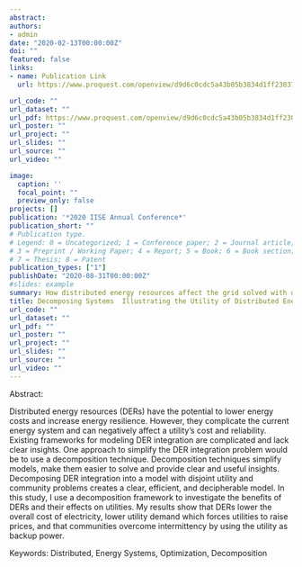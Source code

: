 ```yaml
---
abstract:
authors:
- admin
date: "2020-02-13T00:00:00Z"
doi: ""
featured: false
links:
- name: Publication Link
  url: https://www.proquest.com/openview/d9d6c0cdc5a43b05b3834d1ff2303712/1?pq-origsite=gscholar&cbl=51908

url_code: ""
url_dataset: ""
url_pdf: https://www.proquest.com/openview/d9d6c0cdc5a43b05b3834d1ff2303712/1?pq-origsite=gscholar&cbl=51908
url_poster: ""
url_project: ""
url_slides: ""
url_source: ""
url_video: ""

image:
  caption: ''
  focal_point: ""
  preview_only: false
projects: []
publication: '*2020 IISE Annual Conference*'
publication_short: ""
# Publication type.
# Legend: 0 = Uncategorized; 1 = Conference paper; 2 = Journal article;
# 3 = Preprint / Working Paper; 4 = Report; 5 = Book; 6 = Book section;
# 7 = Thesis; 8 = Patent
publication_types: ["1"]
publishDate: "2020-08-31T00:00:00Z"
#slides: example
summary: How distributed energy resources affect the grid solved with decomposition techniques.
title: Decomposing Systems  Illustrating the Utility of Distributed Energy Resources with Decomposition Techniques
url_code: ""
url_dataset: ""
url_pdf: ""
url_poster: ""
url_project: ""
url_slides: ""
url_source: ""
url_video: ""
---
```


Abstract:

Distributed energy resources (DERs) have the potential to lower energy costs and increase energy resilience. However, they complicate the current energy system and can negatively affect a utility’s cost and reliability. Existing frameworks for modeling DER integration are complicated and lack clear insights. One approach to simplify the DER integration problem would be to use a decomposition technique. Decomposition techniques simplify models, make them easier to solve and provide clear and useful insights. Decomposing DER integration into a model with disjoint utility and community problems creates a clear, efficient, and decipherable model. In this study, I use a decomposition framework to investigate the benefits of DERs and their effects on utilities. My results show that DERs lower the overall cost of electricity, lower utility demand which forces utilities to raise prices, and that communities overcome intermittency by using the utility as backup power.

Keywords: Distributed, Energy Systems, Optimization, Decomposition